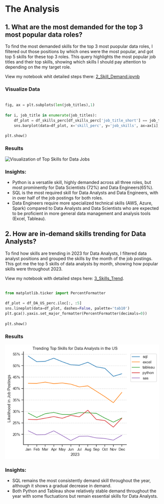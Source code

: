 # The Analysis

##  1. What are the most demanded for the top 3 most popular data roles?

To find the most demanded skills for the top 3 most puopular data roles, I filtered out those positions by which ones were the most popular, and got top 5 skills for these top 3 roles. This query highlights the most popular job titles and their top skills, showing which skills I should pay attention to depending on the my target role.

View my notebook whit detailed steps there:
[2_Skill_Demand.ipynb](Project/2_Skills_Demand.ipynb)

### Visualize Data

```python

fig, ax = plt.subplots(len(job_titles),1)

for i, job_title in enumerate(job_titles):
    df_plot = df_skills_perc[df_skills_perc['job_title_short'] == job_title].head(5)
    sns.barplot(data=df_plot, x='skill_perc', y='job_skills', ax=ax[i], hue='skill_perc', palette='dark:b_r')

plt.show()
```

### Results 

![Visualization of Top Skills for Data Jobs](Project/Images/skill_demang.png)

### Insights:

- Python is a versatile skill, highly demanded across all three roles, but most prominently for Data Scientists (72%) and Data Engineers(65%). 
- SQL is the most required skill for Data Analysts and Data Engineers, with in over half of the job postings for both roles. 
- Data Engineers require more specialized technical skills (AWS, Azure, Spark) compared to Data Analysts and Data Scientists who are expected to be proficient in more general data management and  analysis tools (Excel, Tableau).

## 2. How are in-demand skills trending for Data Analysts?

To find how skills are trending in 2023 for Data Analysts, I filtered data analyst positions and grouped the skills by the month of the job postings. This got me the top 5 skills of data analysts by month, showing how popular skills were throughout 2023.

View my notebook with detailed steps here: [3_Skills_Trend](Project/3_Skills_Trend.ipynb).

```python 

from matplotlib.ticker import PercentFormatter

df_plot = df_DA_US_perc.iloc[:, :5]
sns.lineplot(data=df_plot, dashes=False, palette='tab10')
plt.gca().yaxis.set_major_formatter(PercentFormatter(decimals=0))

plt.show()

```

### Results

![Trending Skills for Data Analysts in the US](Project/Images/trending_skills.png)

### Insights:

- SQL remains the most consistently demand skill throughout the year, although it shows a gradual decrease in demand. 
- Both Python and Tableau show relatively stable demand throughout the year with some fluctuations but remain essential skills for Data Analysts.

